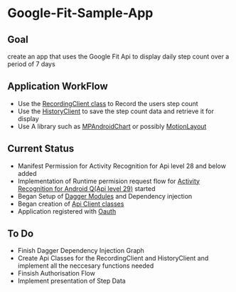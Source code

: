 # Google-Fit-Sample-App

## Goal

  create an app that uses the Google Fit Api to display daily step count over a period of 7 days 
  
## Application WorkFlow

* Use the [RecordingClient class](https://developers.google.com/android/reference/com/google/android/gms/fitness/RecordingClient) to Record the users step count
* Use the [HistoryClient](https://developers.google.com/android/reference/com/google/android/gms/fitness/HistoryClient) to save the step count data and retrieve it for display
* Use A library such as [MPAndroidChart](https://github.com/PhilJay/MPAndroidChart) or possibly [MotionLayout](https://medium.com/androiddevelopers/working-with-dynamic-data-in-motionlayout-9dbbcfe5ff75)

## Current Status

* Manifest Permission for Activity Recognition for Api level 28 and below added
* Implementation of Runtime permision request flow for [Activity Recognition for Android Q(Api level 29)](https://developer.android.com/about/versions/10/privacy/changes#physical-activity-recognition) started
* Began Setup of [Dagger Modules](app/src/main/java/com/kweku/googlefitsampleapp/di) and Dependency injection
* Began creation of [Api Client classes](/app/src/main/java/com/kweku/googlefitsampleapp/googlefitapi)
* Application registered with [Oauth](https://developers.google.com/fit/android/get-api-key)

## To Do

* Finish Dagger Dependency Injection Graph
* Create Api Classes for the RecordingClient and HistoryClient and implement all the neccesary functions needed
* Finsish Authorisation Flow
* Implement presentation of Step Data

